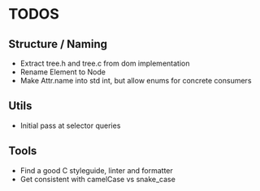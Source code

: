 # TODOS

## Structure / Naming
* Extract tree.h and tree.c from dom implementation
* Rename Element to Node
* Make Attr.name into std int, but allow enums for concrete consumers


## Utils
* Initial pass at selector queries


## Tools
* Find a good C styleguide, linter and formatter
* Get consistent with camelCase vs snake_case

